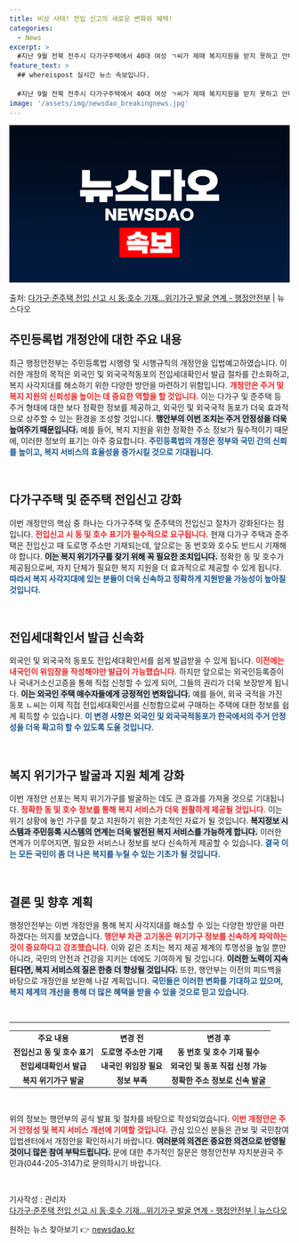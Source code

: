 ```yaml
---
title: 비상 사태! 전입 신고의 새로운 변화와 혜택!
categories:
  - News
excerpt: >
  #지난 9월 전북 전주시 다가구주택에서 40대 여성 ㄱ씨가 제때 복지지원을 받지 못하고 안타깝게 사망하는 사…
feature_text: >
  ## whereispost 실시간 뉴스 속보입니다.

  #지난 9월 전북 전주시 다가구주택에서 40대 여성 ㄱ씨가 제때 복지지원을 받지 못하고 안타깝게 사망하는 사…
image: '/assets/img/newsdao_breakingnews.jpg'
---
```


![뉴스다오 속보](/assets/img/newsdao_breakingnews.jpg)

<p>출처: <a href="https://newsdao.kr/2742" rel="dofollow">다가구·준주택 전입 신고 시 동·호수 기재…위기가구 발굴 연계  - 행정안전부</a> | 뉴스다오</p>

<h2 data-ke-size="size26">주민등록법 개정안에 대한 주요 내용</h2>

<p data-ke-size="size16">최근 행정안전부는 주민등록법 시행령 및 시행규칙의 개정안을 입법예고하였습니다. 이러한 개정의 목적은 외국인 및 외국국적동포의 전입세대확인서 발급 절차를 간소화하고, 복지 사각지대를 해소하기 위한 다양한 방안을 마련하기 위함입니다. <b><span style="color: #ee2323;">개정안은 주거 및 복지 지원의 신뢰성을 높이는 데 중요한 역할을 할 것입니다.</span></b> 이는 다가구 및 준주택 등 주거 형태에 대한 보다 정확한 정보를 제공하고, 외국인 및 외국국적 동포가 더욱 효과적으로 상주할 수 있는 환경을 조성할 것입니다. <b><span style="background-color: #21538527;">행안부의 이번 조치는 주거 안정성을 더욱 높여주기 때문입니다.</span></b> 예를 들어, 복지 지원을 위한 정확한 주소 정보가 필수적이기 때문에, 이러한 정보의 표기는 아주 중요합니다. <b><span style="color: #1a5490;">주민등록법의 개정은 정부와 국민 간의 신뢰를 높이고, 복지 서비스의 효율성을 증가시킬 것으로 기대됩니다.</span></b></p>

<p data-ke-size="size16">&nbsp;</p>

<h2 data-ke-size="size26">다가구주택 및 준주택 전입신고 강화</h2>

<p data-ke-size="size16">이번 개정안의 핵심 중 하나는 다가구주택 및 준주택의 전입신고 절차가 강화된다는 점입니다. <b><span style="color: #ee2323;">전입신고 시 동 및 호수 표기가 필수적으로 요구됩니다.</span></b> 현재 다가구 주택과 준주택은 전입신고 때 도로명 주소만 기재되는데, 앞으로는 동 번호와 호수도 반드시 기재해야 합니다. <b><span style="background-color: #21538527;">이는 복지 위기가구를 찾기 위해 꼭 필요한 조치입니다.</span></b> 정확한 동 및 호수가 제공됨으로써, 자치 단체가 필요한 복지 지원을 더 효과적으로 제공할 수 있게 됩니다. <b><span style="color: #1a5490;">따라서 복지 사각지대에 있는 분들이 더욱 신속하고 정확하게 지원받을 가능성이 높아질 것입니다.</span></b></p>

<p data-ke-size="size16">&nbsp;</p>

<h2 data-ke-size="size26">전입세대확인서 발급 신속화</h2>

<p data-ke-size="size16">외국인 및 외국국적 동포도 전입세대확인서를 쉽게 발급받을 수 있게 됩니다. <b><span style="color: #ee2323;">이전에는 내국인이 위임장을 작성해야만 발급이 가능했습니다.</span></b> 하지만 앞으로는 외국인등록증이나 국내거소신고증을 통해 직접 신청할 수 있게 되어, 그들의 권리가 더욱 보장받게 됩니다. <b><span style="background-color: #21538527;">이는 외국인 주택 매수자들에게 긍정적인 변화입니다.</span></b> 예를 들어, 외국 국적을 가진 동포 ㄴ씨는 이제 직접 전입세대확인서를 신청함으로써 구매하는 주택에 대한 정보를 쉽게 획득할 수 있습니다. <b><span style="color: #1a5490;">이 변경 사항은 외국인 및 외국국적동포가 한국에서의 주거 안정성을 더욱 확고히 할 수 있도록 도울 것입니다.</span></b></p>

<p data-ke-size="size16">&nbsp;</p>

<h2 data-ke-size="size26">복지 위기가구 발굴과 지원 체계 강화</h2>

<p data-ke-size="size16">이번 개정안 선포는 복지 위기가구를 발굴하는 데도 큰 효과를 가져올 것으로 기대됩니다. <b><span style="color: #ee2323;">정확한 동 및 호수 정보를 통해 복지 서비스가 더욱 원활하게 제공될 것입니다.</span></b> 이는 위기 상황에 놓인 가구를 찾고 지원하기 위한 기초적인 자료가 될 것입니다. <b><span style="background-color: #21538527;">복지정보 시스템과 주민등록 시스템의 연계는 더욱 발전된 복지 서비스를 가능하게 합니다.</span></b> 이러한 연계가 이루어지면, 필요한 서비스나 정보를 보다 신속하게 제공할 수 있습니다. <b><span style="color: #1a5490;">결국 이는 모든 국민이 좀 더 나은 복지를 누릴 수 있는 기초가 될 것입니다.</span></b></p>

<p data-ke-size="size16">&nbsp;</p>

<h2 data-ke-size="size26">결론 및 향후 계획</h2>

<p data-ke-size="size16">행정안전부는 이번 개정안을 통해 복지 사각지대를 해소할 수 있는 다양한 방안을 마련하겠다는 의지를 보였습니다. <b><span style="color: #ee2323;">행안부 차관 고기동은 위기가구 정보를 신속하게 파악하는 것이 중요하다고 강조했습니다.</span></b> 이와 같은 조치는 복지 제공 체계의 투명성을 높일 뿐만 아니라, 국민의 안전과 건강을 지키는 데에도 기여하게 될 것입니다. <b><span style="background-color: #21538527;">이러한 노력이 지속된다면, 복지 서비스의 질은 한층 더 향상될 것입니다.</span></b> 또한, 행안부는 이전의 피드백을 바탕으로 개정안을 보완해 나갈 계획입니다. <b><span style="color: #1a5490;">국민들은 이러한 변화를 기대하고 있으며, 복지 체계의 개선을 통해 더 많은 혜택을 받을 수 있을 것으로 믿고 있습니다.</span></b></p>

<p data-ke-size="size16">&nbsp;</p>

<hr>

<table style="width:100%">
  <tr>
    <td style="text-align: center; height: 17px;"><b>주요 내용</b></td>
    <td style="text-align: center; height: 17px;"><b>변경 전</b></td>
    <td style="text-align: center; height: 17px;"><b>변경 후</b></td>
  </tr>
  <tr>
    <td style="text-align: center; height: 17px;"><b>전입신고 동 및 호수 표기</b></td>
    <td style="text-align: center; height: 17px;"><b>도로명 주소만 기재</b></td>
    <td style="text-align: center; height: 17px;"><b>동 번호 및 호수 기재 필수</b></td>
  </tr>
  <tr>
    <td style="text-align: center; height: 17px;"><b>전입세대확인서 발급</b></td>
    <td style="text-align: center; height: 17px;"><b>내국인 위임장 필요</b></td>
    <td style="text-align: center; height: 17px;"><b>외국인 및 동포 직접 신청 가능</b></td>
  </tr>
  <tr>
    <td style="text-align: center; height: 17px;"><b>복지 위기가구 발굴</b></td>
    <td style="text-align: center; height: 17px;"><b>정보 부족</b></td>
    <td style="text-align: center; height: 17px;"><b>정확한 주소 정보로 신속 발굴</b></td>
  </tr>
</table>

<p data-ke-size="size16">&nbsp;</p>

<p data-ke-size="size16">위의 정보는 행안부의 공식 발표 및 절차를 바탕으로 작성되었습니다. <b><span style="color: #ee2323;">이번 개정안은 주거 안정성 및 복지 서비스 개선에 기여할 것입니다.</span></b> 관심 있으신 분들은 관보 및 국민참여입법센터에서 개정안을 확인하시기 바랍니다. <b><span style="background-color: #21538527;">여러분의 의견은 중요한 의견으로 반영될 것이니 많은 참여 부탁드립니다.</span></b> 문에 대한 추가적인 질문은 행정안전부 자치분권국 주민과(044-205-3147)로 문의하시기 바랍니다.</p>

<p data-ke-size="size16">&nbsp;</p>

<p data-ke-size="size16">기사작성 : 관리자<br>
<a href="https://newsdao.kr/2742" target="_blank">다가구·준주택 전입 신고 시 동·호수 기재…위기가구 발굴 연계 - 행정안전부 | 뉴스다오</a></p> 

원하는 뉴스 찾아보기 👉 <a href="https://newsdao.kr" rel="dofollow">newsdao.kr</a>


